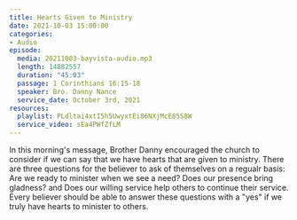 ```yaml
---
title: Hearts Given to Ministry
date: 2021-10-03 15:00:00
categories:
- Audio
episode:
  media: 20211003-bayvista-audio.mp3
  length: 14882557
  duration: "45:03"
  passage: 1 Corinthians 16:15-18
  speaker: Bro. Danny Nance
  service_date: October 3rd, 2021
resources:
  playlist: PLdltai4xtI5h5UwyxtEi86NXjMcE85S8W
  service_video: sEa4PWfZfLM
---
```

In this morning's message, Brother Danny encouraged the church to consider if we can say that we have hearts that are given to ministry.  There are three questions for the believer to ask of themselves on a regualr basis:  Are we ready to minister when we see a need?  Does our presence bring gladness? and Does our willing service help others to continue their service.  Every believer should be able to answer these questions with a "yes" if we truly have hearts to minister to others.